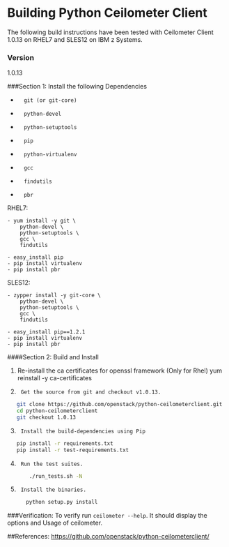 # Building Python Ceilometer Client
The following build instructions have been tested with Ceilometer Client 1.0.13 on RHEL7 and SLES12 on IBM z Systems.

### Version
1.0.13

###Section 1: Install the following Dependencies
*       git (or git-core)
*       python-devel
*       python-setuptools
*       pip
*       python-virtualenv
*       gcc
*       findutils
*       pbr

RHEL7:
```
- yum install -y git \
    python-devel \
    python-setuptools \
    gcc \
    findutils

- easy_install pip
- pip install virtualenv
- pip install pbr
```

SLES12:
```
- zypper install -y git-core \
    python-devel \
    python-setuptools \
    gcc \
    findutils

- easy_install pip==1.2.1
- pip install virtualenv
- pip install pbr
```
####Section 2: Build and Install
1. Re-install the ca certificates for openssl framework (Only for Rhel)
        yum reinstall -y ca-certificates

2.      Get the source from git and checkout v1.0.13.
```sh
   git clone https://github.com/openstack/python-ceilometerclient.git
   cd python-ceilometerclient
   git checkout 1.0.13
```
3.      Install the build-dependencies using Pip
```sh
   pip install -r requirements.txt
   pip install -r test-requirements.txt
```
4.      Run the test suites.
```sh
       ./run_tests.sh -N
```
5.      Install the binaries.
```sh
      python setup.py install
```

###Verification:
To verify run `ceilometer --help`. It should display the options and Usage of ceilometer.

##References:
https://github.com/openstack/python-ceilometerclient/

[Ceilometer]:https://github.com/openstack/python-ceilometerclient.git